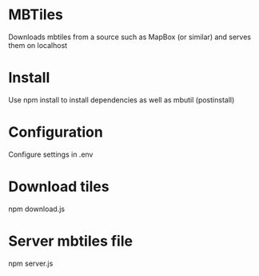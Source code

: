 # MBTiles
Downloads mbtiles from a source such as MapBox (or similar) and serves them on localhost

# Install
Use npm install to install dependencies as well as mbutil (postinstall)

# Configuration
Configure settings in .env

# Download tiles
npm download.js

# Server mbtiles file
npm server.js
